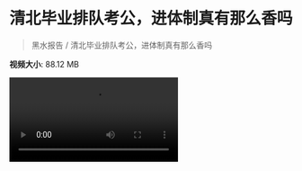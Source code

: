 # 清北毕业排队考公，进体制真有那么香吗

> 黑水报告 / 清北毕业排队考公，进体制真有那么香吗

**视频大小**: 88.12 MB

<div class="video"><video src="https://file.hsyhx.top/archive/黑水报告/清北毕业排队考公，进体制真有那么香吗.mp4" controls preload>🤔 您的浏览器不支持 video 标签</video></div>